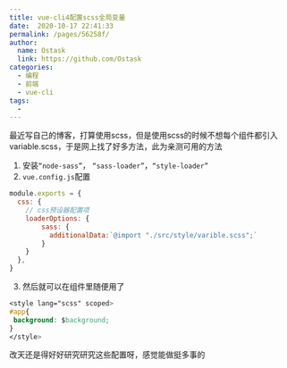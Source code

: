 ```yaml
---
title: vue-cli4配置scss全局变量
date:  2020-10-17 22:41:33
permalink: /pages/56258f/
author: 
  name: Ostask
  link: https://github.com/Ostask
categories:
  - 编程
  - 前端
  - vue-cli
tags:
  - 
---
```

最近写自己的博客，打算使用scss，但是使用scss的时候不想每个组件都引入variable.scss，于是网上找了好多方法，此为亲测可用的方法

1. 安装`“node-sass”`， `“sass-loader”`，`“style-loader”`
2. `vue.config.js`配置

```javascript
module.exports = {
  css: {
    // css预设器配置项
    loaderOptions: {
		sass: {
		  additionalData:`@import "./src/style/varible.scss";`
		}
	}
  },
}
```

3. 然后就可以在组件里随便用了
```css
<style lang="scss" scoped>
#app{
 background: $background;
}
</style>
```

改天还是得好好研究研究这些配置呀，感觉能做挺多事的
